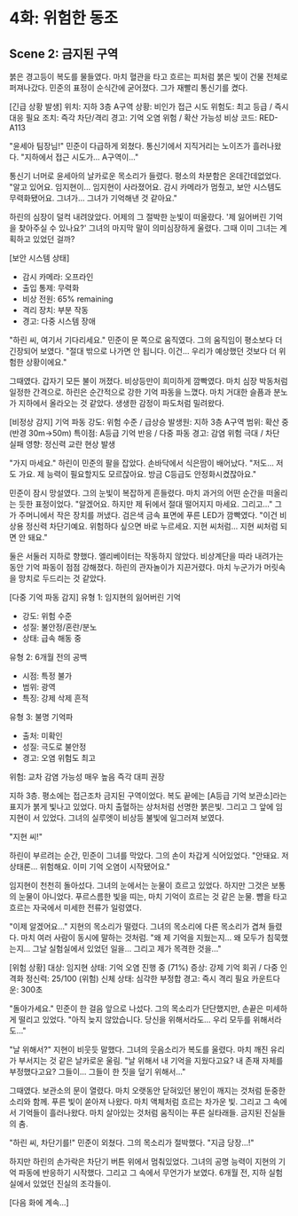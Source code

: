 # 4화: 위험한 동조

## Scene 2: 금지된 구역

붉은 경고등이 복도를 물들였다. 마치 혈관을 타고 흐르는 피처럼 붉은 빛이 건물 전체로 퍼져나갔다. 민준의 표정이 순식간에 굳어졌다. 그가 재빨리 통신기를 켰다.

[긴급 상황 발생]
위치: 지하 3층 A구역
상황: 비인가 접근 시도
위험도: 최고 등급 / 즉시 대응
필요 조치: 즉각 차단/격리
경고: 기억 오염 위험 / 확산 가능성
비상 코드: RED-A113

"윤세아 팀장님!" 민준이 다급하게 외쳤다. 통신기에서 지직거리는 노이즈가 흘러나왔다. "지하에서 접근 시도가... A구역이..."

통신기 너머로 윤세아의 날카로운 목소리가 들렸다. 평소의 차분함은 온데간데없었다. "알고 있어요. 임지현이... 임지현이 사라졌어요. 감시 카메라가 멈췄고, 보안 시스템도 무력화됐어요. 그녀가... 그녀가 기억해낸 것 같아요."

하린의 심장이 덜컥 내려앉았다. 어제의 그 절박한 눈빛이 떠올랐다. '제 잃어버린 기억을 찾아주실 수 있나요?' 그녀의 마지막 말이 의미심장하게 울렸다. 그때 이미 그녀는 계획하고 있었던 걸까?

[보안 시스템 상태]
- 감시 카메라: 오프라인
- 출입 통제: 무력화
- 비상 전원: 65% remaining
- 격리 장치: 부분 작동
- 경고: 다중 시스템 장애

"하린 씨, 여기서 기다리세요." 민준이 문 쪽으로 움직였다. 그의 움직임이 평소보다 더 긴장되어 보였다. "절대 밖으로 나가면 안 됩니다. 이건... 우리가 예상했던 것보다 더 위험한 상황이에요."

그때였다. 갑자기 모든 불이 꺼졌다. 비상등만이 희미하게 깜빡였다. 마치 심장 박동처럼 일정한 간격으로. 하린은 순간적으로 강한 기억 파동을 느꼈다. 마치 거대한 슬픔과 분노가 지하에서 올라오는 것 같았다. 생생한 감정이 파도처럼 밀려왔다.

[비정상 감지]
기억 파동 강도: 위험 수준 / 급상승
발생원: 지하 3층 A구역
범위: 확산 중 (반경 30m→50m)
특이점: A등급 기억 반응 / 다중 파동
경고: 감염 위험 극대 / 차단 실패
영향: 정신력 교란 현상 발생

"가지 마세요." 하린이 민준의 팔을 잡았다. 손바닥에서 식은땀이 배어났다. "저도... 저도 가요. 제 능력이 필요할지도 모르잖아요. 방금 C등급도 안정화시켰잖아요."

민준이 잠시 망설였다. 그의 눈빛이 복잡하게 흔들렸다. 마치 과거의 어떤 순간을 떠올리는 듯한 표정이었다. "알겠어요. 하지만 제 뒤에서 절대 떨어지지 마세요. 그리고..." 그가 주머니에서 작은 장치를 꺼냈다. 검은색 금속 표면에 푸른 LED가 깜빡였다. "이건 비상용 정신력 차단기예요. 위험하다 싶으면 바로 누르세요. 지현 씨처럼... 지현 씨처럼 되면 안 돼요."

둘은 서둘러 지하로 향했다. 엘리베이터는 작동하지 않았다. 비상계단을 따라 내려가는 동안 기억 파동이 점점 강해졌다. 하린의 관자놀이가 지끈거렸다. 마치 누군가가 머릿속을 망치로 두드리는 것 같았다.

[다중 기억 파동 감지]
유형 1: 임지현의 잃어버린 기억
- 강도: 위험 수준
- 성질: 불안정/혼란/분노
- 상태: 급속 해동 중

유형 2: 6개월 전의 공백
- 시점: 특정 불가
- 범위: 광역
- 특징: 강제 삭제 흔적

유형 3: 불명 기억파
- 출처: 미확인
- 성질: 극도로 불안정
- 경고: 오염 위험도 최고

위험: 교차 감염 가능성 매우 높음
즉각 대피 권장

지하 3층. 평소에는 접근조차 금지된 구역이었다. 복도 끝에는 [A등급 기억 보관소]라는 표지가 붉게 빛나고 있었다. 마치 출혈하는 상처처럼 선명한 붉은빛. 그리고 그 앞에 임지현이 서 있었다. 그녀의 실루엣이 비상등 불빛에 일그러져 보였다.

"지현 씨!"

하린이 부르려는 순간, 민준이 그녀를 막았다. 그의 손이 차갑게 식어있었다. "안돼요. 저 상태론... 위험해요. 이미 기억 오염이 시작됐어요."

임지현이 천천히 돌아섰다. 그녀의 눈에서는 눈물이 흐르고 있었다. 하지만 그것은 보통의 눈물이 아니었다. 푸르스름한 빛을 띠는, 마치 기억이 흐르는 것 같은 눈물. 뺨을 타고 흐르는 자국에서 미세한 전류가 일렁였다.

"이제 알겠어요..." 지현의 목소리가 떨렸다. 그녀의 목소리에 다른 목소리가 겹쳐 들렸다. 마치 여러 사람이 동시에 말하는 것처럼. "왜 제 기억을 지웠는지... 왜 모두가 침묵했는지... 그날 실험실에서 있었던 일을... 그리고 제가 목격한 것을..."

[위험 상황]
대상: 임지현
상태: 기억 오염 진행 중 (71%)
증상: 강제 기억 회귀 / 다중 인격화
정신력: 25/100 (위험)
신체 상태: 심각한 부정합
경고: 즉시 격리 필요
카운트다운: 300초

"돌아가세요." 민준이 한 걸음 앞으로 나섰다. 그의 목소리가 단단했지만, 손끝은 미세하게 떨리고 있었다. "아직 늦지 않았습니다. 당신을 위해서라도... 우리 모두를 위해서라도..."

"날 위해서?" 지현이 비웃듯 말했다. 그녀의 웃음소리가 복도를 울렸다. 마치 깨진 유리가 부서지는 것 같은 날카로운 울림. "날 위해서 내 기억을 지웠다고요? 내 존재 자체를 부정했다고요? 그들이... 그들이 한 짓을 덮기 위해서..."

그때였다. 보관소의 문이 열렸다. 마치 오랫동안 닫혀있던 봉인이 깨지는 것처럼 둔중한 소리와 함께. 푸른 빛이 쏟아져 나왔다. 마치 액체처럼 흐르는 차가운 빛. 그리고 그 속에서 기억들이 흘러나왔다. 마치 살아있는 것처럼 움직이는 푸른 실타래들. 금지된 진실들의 춤.

"하린 씨, 차단기를!" 민준이 외쳤다. 그의 목소리가 절박했다. "지금 당장...!"

하지만 하린의 손가락은 차단기 버튼 위에서 멈춰있었다. 그녀의 공명 능력이 지현의 기억 파동에 반응하기 시작했다. 그리고 그 속에서 무언가가 보였다. 6개월 전, 지하 실험실에서 있었던 진실의 조각들이.

[다음 화에 계속...]